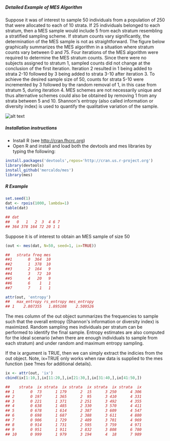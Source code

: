 ##### Detailed Example of MES Algorithm

Suppose it was of interest to sample 50 individuals from a population of 250 that were allocated to each of 10 strata. If 25 individuals belonged to each stratum, then a MES sample would include 5 from each stratum resembling a stratified sampling scheme. If stratum counts vary significantly, the determination of the MES sample is not as straightforward. The figure below graphically summarizes the MES algorithm in a situation where stratum counts vary between 0 and 75. Four iterations of the MES algorithm were required to determine the MES stratum counts. Since there were no subjects assigned to stratum 1, sampled counts did not change at the conclusion of the first iteration. Iteration 2 resulted in 1 being added to strata 2-10 followed by 3 being added to strata 3-10 after iteration 3. To achieve the desired sample size of 50, counts for strata 5-10 were incremented by 3 followed by the random removal of 1, in this case from stratum 5, during iteration 4. MES schemes are not necessarily unique and thus alternative schemes could also be obtained by removing 1 from any strata between 5 and 10. Shannon's entropy (also called information or diversity index) is used to quantify the qualitative variation of the sample.  

![alt text](https://cloud.githubusercontent.com/assets/1066106/14148219/3dec174a-f664-11e5-8027-56c430fa691f.png)

##### Installation instructions
* Install R (see http://cran.fhcrc.org)
* Open R and install and load both the devtools and mes libraries by typing the following:
```r
install.packages('devtools',repos='http://cran.us.r-project.org')
library(devtools)
install_github('mercaldo/mes')
library(mes)
```
##### R Example
```r
set.seed(1) 
dat <- rpois(1000, lambda=1)
table(dat)

## dat
##   0   1   2  3  4 6 7 
## 364 378 164 72 20 1 1
```
Suppose it is of interest to obtain an MES sample of size 50
```r
(out <- mes(dat, N=50, seed=1, ix=TRUE))

##   strata freq mes
##1       0  364  10
##2       1  378  10
##3       2  164   9
##4       3   72  10
##5       4   20   9
##6       6    1   1
##7       7    1   1

attr(out, 'entropy')
##   max_entropy rs_entropy mes_entropy
## 1    2.807355   1.895108    2.509526
```
The mes column of the out object summarizes the frequencies to sample such that the overall entropy (Shannon's information or diversity index) is maximized. Random sampling mes individuals per stratum can be performed to identify the final sample. Entropy estimates are also computed for the ideal scenario (when there are enough individuals to sample from each stratum) and under random and maximum entropy sampling.

If the ix argument is TRUE, then we can simply extract the indicies from the out object.  Note, ix=TRUE only works when raw data is supplied to the mes function (see ?mes for additional details). 
```r
ix <- attr(out, 'ix')
cbind(ix[1:10,],ix[11:20,],ix[21:30,],ix[31:40,],ix[41:50,])

##    strata  ix strata  ix strata  ix strata  ix strata  ix
## 1       0  73      1 179      2  15      3 250      4 306
## 2       0 197      1 365      2  95      3 410      4 331
## 3       0 221      1 371      2 251      3 492      4 355
## 4       0 638      1 485      2 330      3 570      4 411
## 5       0 678      1 614      2 387      3 609      4 547
## 6       0 698      1 687      2 388      3 611      4 880
## 7       0 906      1 729      2 489      3 701      4 969
## 8       0 914      1 731      2 595      3 759      4 971
## 9       0 951      1 911      2 832      3 808      6 780
## 10      0 999      1 979      3 194      4  18      7 989
```
